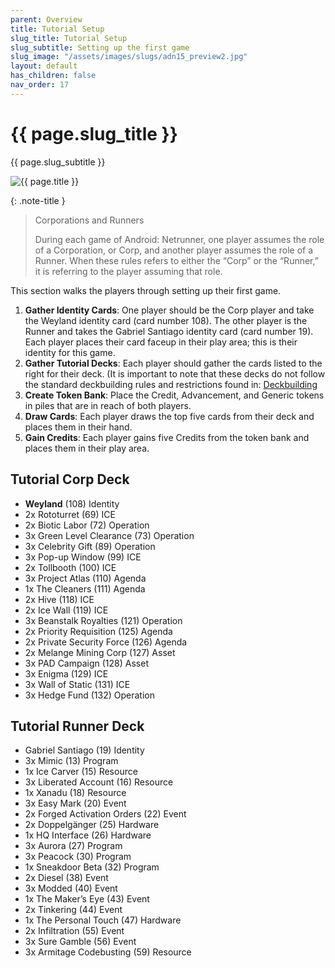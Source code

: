 ```yaml
---
parent: Overview
title: Tutorial Setup
slug_title: Tutorial Setup
slug_subtitle: Setting up the first game
slug_image: "/assets/images/slugs/adn15_preview2.jpg"
layout: default
has_children: false
nav_order: 17
---
```

<div class="slug">
    <div class="title-container">
        <h1 class="page-slug_title">{{ page.slug_title }}</h1>
        <p class="page-slug_subtitle">{{ page.slug_subtitle }}</p>
    </div>
    <div class="image-container faded-left">
        <img src="{{ page.slug_image | relative_url }}" alt="{{ page.title }}" />
    </div>
</div>

{: .note-title }
> Corporations and Runners
>
> During each game of Android: Netrunner, one player assumes the role of a Corporation, or Corp, and another player assumes the role of a Runner. When these rules refers to either the “Corp” or the “Runner,” it is referring to the player assuming that role.

This section walks the players through setting up their first game.

1. **Gather Identity Cards**: One player should be the Corp player and take the Weyland identity card (card number 108). The other player is the Runner and takes the Gabriel Santiago identity card (card number 19). Each player places their card faceup in their play area; this is their identity for this game.
1. **Gather Tutorial Decks**: Each player should gather the cards listed to the right for their deck. (It is important to note that these decks do not follow the standard deckbuilding rules and restrictions found in: [Deckbuilding](/docs/deckbuilding)
1. **Create Token Bank**: Place the Credit, Advancement, and Generic tokens in piles that are in reach of both players.
1. **Draw Cards**: Each player draws the top five cards from their deck and places them in their hand.
1. **Gain Credits**: Each player gains five Credits from the token bank and places them in their play area.

## Tutorial Corp Deck
- <span class="nric-blue weyland"></span><span class="blue-font">**Weyland**</span> (108) <span class="blue-font">Identity</span>
- 2x Rototurret (69) <span class="blue-font">ICE</span>
- 2x Biotic Labor (72) <span class="blue-font">Operation</span>
- 3x Green Level Clearance (73) <span class="blue-font">Operation</span>
- 3x Celebrity Gift (89) <span class="blue-font">Operation</span>
- 3x Pop-up Window (99) <span class="blue-font">ICE</span>
- 2x Tollbooth (100) <span class="blue-font">ICE</span>
- 3x Project Atlas (110) <span class="blue-font">Agenda</span>
- 1x The Cleaners (111) <span class="blue-font">Agenda</span>
- 2x Hive (118) <span class="blue-font">ICE</span>
- 2x Ice Wall (119) <span class="blue-font">ICE</span>
- 3x Beanstalk Royalties (121) <span class="blue-font">Operation</span>
- 2x Priority Requisition (125) <span class="blue-font">Agenda</span>
- 2x Private Security Force (126) <span class="blue-font">Agenda</span>
- 2x Melange Mining Corp (127) <span class="blue-font">Asset</span>
- 3x PAD Campaign (128) <span class="blue-font">Asset</span>
- 3x Enigma (129) <span class="blue-font">ICE</span>
- 3x Wall of Static (131) <span class="blue-font">ICE</span>
- 3x Hedge Fund (132) <span class="blue-font">Operation</span>

## Tutorial Runner Deck
- <span class="nric-red criminal"></span><span class="red-font-b">Gabriel Santiago</span> (19) <span class="red-font">Identity</span>
- 3x Mimic (13) <span class="red-font">Program</span>
- 1x Ice Carver (15) <span class="red-font">Resource</span>
- 3x Liberated Account (16) <span class="red-font">Resource</span>
- 1x Xanadu (18) <span class="red-font">Resource</span>
- 3x Easy Mark (20) <span class="red-font">Event</span>
- 2x Forged Activation Orders (22) <span class="red-font">Event</span>
- 2x Doppelgänger (25) <span class="red-font">Hardware</span>
- 1x HQ Interface (26) <span class="red-font">Hardware</span>
- 3x Aurora (27) <span class="red-font">Program</span>
- 3x Peacock (30) <span class="red-font">Program</span>
- 1x Sneakdoor Beta (32) <span class="red-font">Program</span>
- 2x Diesel (38) <span class="red-font">Event</span>
- 3x Modded (40) <span class="red-font">Event</span>
- 1x The Maker’s Eye (43) <span class="red-font">Event</span>
- 2x Tinkering (44) <span class="red-font">Event</span>
- 1x The Personal Touch (47) <span class="red-font">Hardware</span>
- 2x Infiltration (55) <span class="red-font">Event</span>
- 3x Sure Gamble (56) <span class="red-font">Event</span>
- 3x Armitage Codebusting (59) <span class="red-font">Resource</span>

<div class="nav-buttons">
  <a href="/docs/components" class="nav-button prev" aria-label="Previous page">
    <div class="nav-item"></div>
  </a>
  <a href="/docs/example" class="nav-button next" aria-label="Next page">
    <div class="nav-item"></div>
  </a>
</div>
